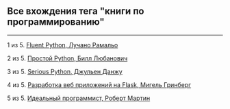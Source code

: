 ## Все вхождения тега "книги по программированию"

---

1 из 5. [Fluent Python, Лучано Рамальо](./2020-07-12_fluent_python.md)

2 из 5. [Простой Python, Билл Любанович](./2020-07-12_introducing_python.md)

3 из 5. [Serious Python, Джульен Данжу](./2020-07-12_serious_python.md)

4 из 5. [Разработка веб приложений на Flask, Мигель Гринберг](./2020-07-12_web_prilozhenia_flask.md)

5 из 5. [Идеальный программист, Роберт Мартин](./2020-07-17_idealniy_programmist_martin.md)


